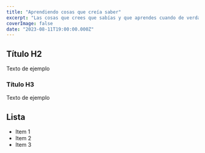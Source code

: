```yaml
---
title: "Aprendiendo cosas que creía saber"
excerpt: "Las cosas que crees que sabías y que aprendes cuando de verdad las haces."
coverImage: false
date: "2023-08-11T19:00:00.000Z"
---
```


## Título H2

Texto de ejemplo

### Título H3

Texto de ejemplo

## Lista

- Item 1
- Item 2
- Item 3
